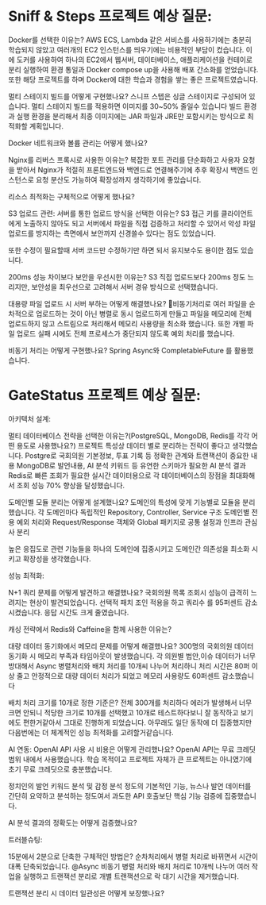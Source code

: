 # Sniff & Steps 프로젝트 예상 질문:

Docker를 선택한 이유는?
AWS ECS, Lambda 같은 서비스를 사용하기에는 충분히 학습되지 않았고
여러개의 EC2 인스턴스를 띄우기에는 비용적인 부담이 컸습니다.
이에 도커를 사용하여 하나의 EC2에서 웹서버, 데이터베이스, 애플리케이션을 컨테이로 분리 실행하여
환경 통일과 Docker compose up을 사용해 배포 간소화를 얻었습니다.
또한 해당 프로젝트를 하며 Docker에 대한 학습과 경험을 쌓는 좋은 프로젝트였습니다.


멀티 스테이지 빌드를 어떻게 구현했나요?
스니프 스텝은 싱글 스테이지로 구성되어 있습니다.
멀티 스테이지 빌드를 적용하면 이미지를 30~50% 줄일수 있습니다
빌드 환경과 실행 환경을 분리해서 최종 이미지에는 JAR 파일과 JRE만 포함시키는 방식으로 최적화할 계획입니다.


Docker 네트워크와 볼륨 관리는 어떻게 했나요?

Nginx를 리버스 프록시로 사용한 이유는?
복잡한 포트 관리를 단순화하고 사용자 요청을 받아서 Nginx가 적절히 프론트엔드와 백엔드로 연결해주기에 
추후 확장시 백엔드 인스턴스로 요청 분산도 가능하여 확장성까지 생각하기에 좋았습니다.


리소스 최적화는 구체적으로 어떻게 했나요?

S3 업로드 관련:
서버를 통한 업로드 방식을 선택한 이유는?
S3 접근 키를 클라이언트에게 노출하지 않아도 되고 서버에서 파일을 직접 검증하고 처리할 수 있어서 악성 파일 업로드를 방지하는 측면에서
보안까지 신경쓸수 있다는 점도 있었습니다.

또한 수정이 필요할때 서버 코드만 수정하기만 하면 되서 유지보수도 용이한 점도 있습니다.

200ms 성능 차이보다 보안을 우선시한 이유는?
S3 직접 업로드보다 200ms 정도 느리지만, 보안성을 최우선으로 고려해서 서버 경유 방식으로 선택했습니다.

대용량 파일 업로드 시 서버 부하는 어떻게 해결했나요?
비동기처리로 여러 파일을 순차적으로 업로드하는 것이 아닌 병렬로 동시 업로드하게 만들고
파일을 메모리에 전체 업로드하지 않고 스트림으로 처리해서 메모리 사용량을 최소화 했습니다.
또한 개별 파일 업로드 실패 시에도 전체 프로세스가 중단되지 않도록 예외 처리를 했습니다.

비동기 처리는 어떻게 구현했나요?
Spring Async와 CompletableFuture 를 활용했습니다.


# GateStatus 프로젝트 예상 질문:
아키텍처 설계:

멀티 데이터베이스 전략을 선택한 이유는?(PostgreSQL, MongoDB, Redis를 각각 어떤 용도로 사용했나요?)
프로젝트 특성상 데이터 별로 분리하는 전략이 좋다고 생각했습니다.
Postgre로 국회의원 기본정보, 투표 기록 등 정확한 관계와 트랜잭션이 중요한 내용
MongoDB로 발언내용, AI 분석 키워드 등 유연한 스키마가 필요한 AI 분석 결과
Redis로 빠른 조회가 필요한 실시간 데이터용으로 각 데이터베이스의 장점을 최대화해서 조회 성능 70% 향상을 달성했습니다.


도메인별 모듈 분리는 어떻게 설계했나요?
도메인의 특성에 맞게 기능별로 모듈을 분리했습니다.
각 도메인마다 독립적인 Repository, Controller, Service 구조
도메인별 전용 예외 처리와 Request/Response 객체와 Global 패키지로 공통 설정과 인프라 관심사 분리

높은 응집도로 관련 기능들을 하나의 도메인에 집중시키고 도메인간 의존성을 최소화 시키고
확장성을 생각했습니다.


성능 최적화:

N+1 쿼리 문제를 어떻게 발견하고 해결했나요?
국회의원 목록 조회시 성능이 급격히 느려지는 현상이 발견되었습니다.
선택적 패치 조인 적용을 하고
쿼리수 를 95퍼센트 감소시켰습니다.
응답 시간도 크게 줄였습니다.


캐싱 전략에서 Redis와 Caffeine을 함께 사용한 이유는?

대량 데이터 동기화에서 메모리 문제를 어떻게 해결했나요?
300명의 국회의원 데이터 동기화 시 메모리 부족과 타임아웃이 발생했습니다.
각 의원별 법안,이슈 데이터가 너무 방대해서 Async 병렬처리와 배치 처리를 10개씨 나누어 처리하니
처리 시간은 80퍼 이상 줄고 안정적으로 대량 데이터 처리가 되었고 메모리 사용량도 60퍼센트 감소했습니다


배치 처리 크기를 10개로 정한 기준은?
전체 300개를 처리하다 에러가 발생해서 너무 크면 안되니 적당한 크기로 10개를 선택했고
10개로 테스트하다보니 잘 동작하고 보기에도 편한거같아서 그대로 진행하게 되었습니다.
아무래도 일단 동작에 더 집중했지만 다음번에는 더 체계적인 성능 최적화를 고려할거같습니다.

AI 연동:
OpenAI API 사용 시 비용은 어떻게 관리했나요?
OpenAI API는 무료 크레딧 범위 내에서 사용했습니다.
학습 목적이고 프로젝트 자체가 큰 프로젝트는 아니였기에 초기 무료 크레딧으로 충분했습니다.

정치인의 발언 키워드 분석 및 감정 분석 정도의 기본적인 기능,
뉴스나 발언 데이터를 간단히 요약하고 분석하는 정도여서 
과도한 API 호출보단 핵심 기능 검증에 집중했습니다.


AI 분석 결과의 정확도는 어떻게 검증했나요?

트러블슈팅:

15분에서 2분으로 단축한 구체적인 방법은?
순차처리에서 병렬 처리로 바뀌면서 시간이 대폭 단축되었습니다.
@Async 비동기 병렬 처리와 배치 처리로 10개씩 나누어 여러 작업을 실행하고
트랜잭션 분리로 개별 트랜잭션으로 락 대기 시간을 제거했습니다.

트랜잭션 분리 시 데이터 일관성은 어떻게 보장했나요?
